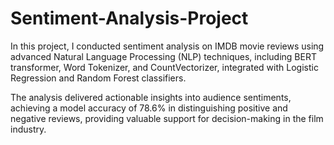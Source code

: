 # Sentiment-Analysis-Project

In this project, I conducted sentiment analysis on IMDB movie reviews using advanced Natural Language Processing (NLP) techniques, including BERT transformer, Word Tokenizer, and CountVectorizer, integrated with Logistic Regression and Random Forest classifiers. 

The analysis delivered actionable insights into audience sentiments, achieving a model accuracy of 78.6% in distinguishing positive and negative reviews, providing valuable support for decision-making in the film industry.
